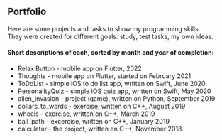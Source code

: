 ## Portfolio
Here are some projects and tasks to show my programming skills.  
They were created for different goals: study, test tasks, my own ideas.  

#### Short descriptions of each, sorted by month and year of completion:  
* Relax Button - mobile app on Flutter, 2022
* Thoughts - mobile app on Flutter, started on February 2021
* ToDoList - simple iOS to do list app, written on Swift, June 2020
* PersonalityQuiz - simple iOS quiz app, written on Swift, May 2020
* alien_invasion - project (game), written on Python, September 2019  
* dollars_to_words - exercise, written on C++, August 2019  
* wheels - exercise, written on C++, March 2019  
* ball_path - excercise, written on C++, January 2019  
* calculator - the project, written on C++, November 2018  
